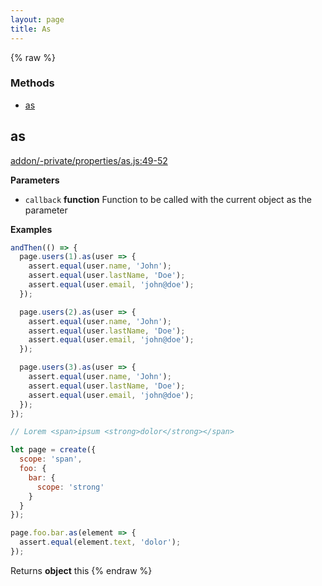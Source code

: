 ```yaml
---
layout: page
title: As
---
```


{% raw %}
### Methods

- [as](#as)

## as

[addon/-private/properties/as.js:49-52](https://github.com/san650/ember-cli-page-object/blob/f70ce5d253619a25948ed1de7c34cb3f3978c953/addon/-private/properties/as.js#L49-L52 "Source code on GitHub")

**Parameters**

-   `callback` **function** Function to be called with the current object as the parameter

**Examples**

```javascript
andThen(() => {
  page.users(1).as(user => {
    assert.equal(user.name, 'John');
    assert.equal(user.lastName, 'Doe');
    assert.equal(user.email, 'john@doe');
  });

  page.users(2).as(user => {
    assert.equal(user.name, 'John');
    assert.equal(user.lastName, 'Doe');
    assert.equal(user.email, 'john@doe');
  });

  page.users(3).as(user => {
    assert.equal(user.name, 'John');
    assert.equal(user.lastName, 'Doe');
    assert.equal(user.email, 'john@doe');
  });
});
```

```javascript
// Lorem <span>ipsum <strong>dolor</strong></span>

let page = create({
  scope: 'span',
  foo: {
    bar: {
      scope: 'strong'
    }
  }
});

page.foo.bar.as(element => {
  assert.equal(element.text, 'dolor');
});
```

Returns **object** this
{% endraw %}